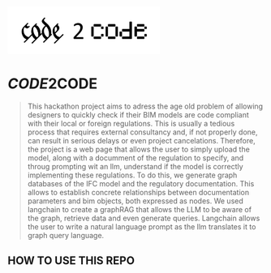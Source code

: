 <img src="data/img/Code  2 code.png" width="300">

# *CODE*2**CODE**

> This hackathon project aims to adress the age old problem of allowing designers to quickly check if their BIM models are code compliant with their local or foreign regulations. This is usually a tedious process that requires external consultancy and, if not properly done, can result in serious delays or even project cancelations.
Therefore, the project is a web page that allows the user to simply upload the model, along with a documment of the regulation to specify, and throug prompting wit an llm, understand if the model is correctly implementing these regulations.
To do this, we generate graph databases of the IFC model and the regulatory documentation. This allows to establish concrete relationships between documentation parameters and bim objects, both expressed as nodes.
We used langchain to create a graphRAG that allows the LLM to be aware of the graph, retrieve data and even generate queries. Langchain allows the user to write a natural language prompt as the llm translates it to graph query language.

## HOW TO USE THIS REPO

